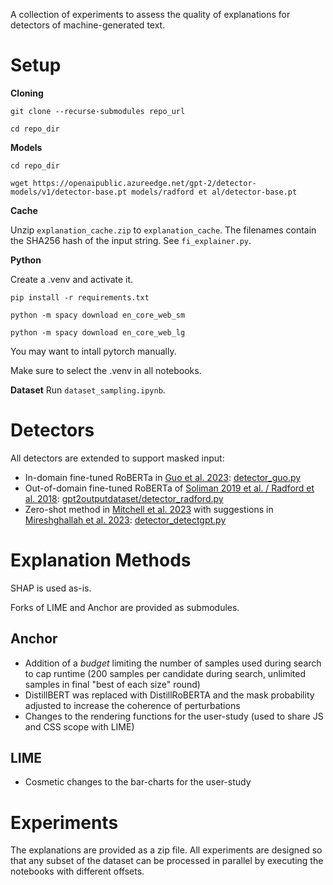 A collection of experiments to assess the quality of explanations for detectors of machine-generated text.
# Setup

**Cloning**

`git clone --recurse-submodules repo_url`

`cd repo_dir`

**Models**

`cd repo_dir`

`wget https://openaipublic.azureedge.net/gpt-2/detector-models/v1/detector-base.pt models/radford et al/detector-base.pt`

**Cache**

Unzip `explanation_cache.zip` to `explanation_cache`. The filenames contain the SHA256 hash of the input string. See `fi_explainer.py`.

**Python**

Create a .venv and activate it.

`pip install -r requirements.txt`

`python -m spacy download en_core_web_sm`

`python -m spacy download en_core_web_lg`

You may want to intall pytorch manually.

Make sure to select the .venv in all notebooks.

**Dataset**
Run `dataset_sampling.ipynb`. 
# Detectors
All detectors are extended to support masked input:
- In-domain fine-tuned RoBERTa in [Guo et al. 2023](https://arxiv.org/abs/2301.07597): [detector_guo.py](./detector_guo.py)
- Out-of-domain fine-tuned RoBERTa of [Soliman 2019 et al. / Radford et al. 2018](https://github.com/openai/gpt-2-output-dataset): [gpt2outputdataset/detector_radford.py](./gpt2outputdataset/detector_radford.py)
- Zero-shot method in [Mitchell et al. 2023](https://arxiv.org/abs/2301.11305v1) with suggestions in [Mireshghallah et al. 2023](https://arxiv.org/abs/2305.09859): [detector_detectgpt.py](./detector_detectgpt.py)
# Explanation Methods
SHAP is used as-is.

Forks of LIME and Anchor are provided as submodules. 
## Anchor
- Addition of a *budget* limiting the number of samples used during search to cap runtime (200 samples per candidate during search, unlimited samples in final "best of each size" round)
- DistillBERT was replaced with DistillRoBERTA and the mask probability adjusted to increase the coherence of perturbations
- Changes to the rendering functions for the user-study (used to share JS and CSS scope with LIME)
## LIME
- Cosmetic changes to the bar-charts for the user-study

# Experiments
The explanations are provided as a zip file. All experiments are designed so that any subset of the dataset can be processed in parallel by executing the notebooks with different offsets. 